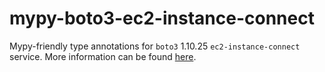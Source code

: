 # mypy-boto3-ec2-instance-connect

Mypy-friendly type annotations for `boto3` 1.10.25 `ec2-instance-connect` service.
More information can be found [here](https://github.com/vemel/mypy_boto3).